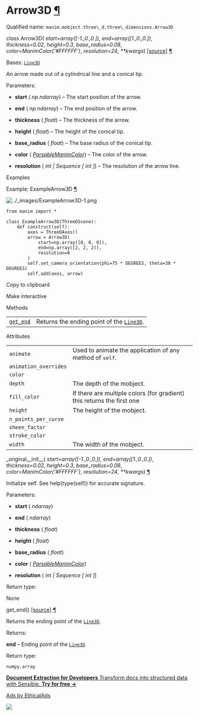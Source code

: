 # Arrow3D [¶](https://docs.manim.community/en/stable/reference/manim.mobject.three_d.three_dimensions.Arrow3D.html\#arrow3d "Link to this heading")

Qualified name: `manim.mobject.three\_d.three\_dimensions.Arrow3D`

_class_ Arrow3D( _start=array(\[-1.,0.,0.\])_, _end=array(\[1.,0.,0.\])_, _thickness=0.02_, _height=0.3_, _base\_radius=0.08_, _color=ManimColor('#FFFFFF')_, _resolution=24_, _\*\*kwargs_) [\[source\]](https://docs.manim.community/en/stable/_modules/manim/mobject/three_d/three_dimensions.html#Arrow3D) [¶](https://docs.manim.community/en/stable/reference/manim.mobject.three_d.three_dimensions.Arrow3D.html#manim.mobject.three_d.three_dimensions.Arrow3D "Link to this definition")

Bases: [`Line3D`](https://docs.manim.community/en/stable/reference/manim.mobject.three_d.three_dimensions.Line3D.html#manim.mobject.three_d.three_dimensions.Line3D "manim.mobject.three_d.three_dimensions.Line3D")

An arrow made out of a cylindrical line and a conical tip.

Parameters:

- **start** ( _np.ndarray_) – The start position of the arrow.

- **end** ( _np.ndarray_) – The end position of the arrow.

- **thickness** ( _float_) – The thickness of the arrow.

- **height** ( _float_) – The height of the conical tip.

- **base\_radius** ( _float_) – The base radius of the conical tip.

- **color** ( [_ParsableManimColor_](https://docs.manim.community/en/stable/reference/manim.utils.color.core.html#manim.utils.color.core.ParsableManimColor "manim.utils.color.core.ParsableManimColor")) – The color of the arrow.

- **resolution** ( _int_ _\|_ _Sequence_ _\[_ _int_ _\]_) – The resolution of the arrow line.


Examples

Example: ExampleArrow3D [¶](https://docs.manim.community/en/stable/reference/manim.mobject.three_d.three_dimensions.Arrow3D.html#examplearrow3d)

![../_images/ExampleArrow3D-1.png](https://docs.manim.community/en/stable/_images/ExampleArrow3D-1.png)

```
from manim import *

class ExampleArrow3D(ThreeDScene):
    def construct(self):
        axes = ThreeDAxes()
        arrow = Arrow3D(
            start=np.array([0, 0, 0]),
            end=np.array([2, 2, 2]),
            resolution=8
        )
        self.set_camera_orientation(phi=75 * DEGREES, theta=30 * DEGREES)
        self.add(axes, arrow)

```

Copy to clipboard

Make interactive

Methods

|     |     |
| --- | --- |
| [`get_end`](https://docs.manim.community/en/stable/reference/manim.mobject.three_d.three_dimensions.Arrow3D.html#manim.mobject.three_d.three_dimensions.Arrow3D.get_end "manim.mobject.three_d.three_dimensions.Arrow3D.get_end") | Returns the ending point of the [`Line3D`](https://docs.manim.community/en/stable/reference/manim.mobject.three_d.three_dimensions.Line3D.html#manim.mobject.three_d.three_dimensions.Line3D "manim.mobject.three_d.three_dimensions.Line3D"). |

Attributes

|     |     |
| --- | --- |
| `animate` | Used to animate the application of any method of `self`. |
| `animation_overrides` |  |
| `color` |  |
| `depth` | The depth of the mobject. |
| `fill_color` | If there are multiple colors (for gradient) this returns the first one |
| `height` | The height of the mobject. |
| `n_points_per_curve` |  |
| `sheen_factor` |  |
| `stroke_color` |  |
| `width` | The width of the mobject. |

\_original\_\_init\_\_( _start=array(\[-1.,0.,0.\])_, _end=array(\[1.,0.,0.\])_, _thickness=0.02_, _height=0.3_, _base\_radius=0.08_, _color=ManimColor('#FFFFFF')_, _resolution=24_, _\*\*kwargs_) [¶](https://docs.manim.community/en/stable/reference/manim.mobject.three_d.three_dimensions.Arrow3D.html#manim.mobject.three_d.three_dimensions.Arrow3D._original__init__ "Link to this definition")

Initialize self. See help(type(self)) for accurate signature.

Parameters:

- **start** ( _ndarray_)

- **end** ( _ndarray_)

- **thickness** ( _float_)

- **height** ( _float_)

- **base\_radius** ( _float_)

- **color** ( [_ParsableManimColor_](https://docs.manim.community/en/stable/reference/manim.utils.color.core.html#manim.utils.color.core.ParsableManimColor "manim.utils.color.core.ParsableManimColor"))

- **resolution** ( _int_ _\|_ _Sequence_ _\[_ _int_ _\]_)


Return type:

None

get\_end() [\[source\]](https://docs.manim.community/en/stable/_modules/manim/mobject/three_d/three_dimensions.html#Arrow3D.get_end) [¶](https://docs.manim.community/en/stable/reference/manim.mobject.three_d.three_dimensions.Arrow3D.html#manim.mobject.three_d.three_dimensions.Arrow3D.get_end "Link to this definition")

Returns the ending point of the [`Line3D`](https://docs.manim.community/en/stable/reference/manim.mobject.three_d.three_dimensions.Line3D.html#manim.mobject.three_d.three_dimensions.Line3D "manim.mobject.three_d.three_dimensions.Line3D").

Returns:

**end** – Ending point of the [`Line3D`](https://docs.manim.community/en/stable/reference/manim.mobject.three_d.three_dimensions.Line3D.html#manim.mobject.three_d.three_dimensions.Line3D "manim.mobject.three_d.three_dimensions.Line3D").

Return type:

`numpy.array`

[**Document Extraction for Developers** Transform docs into structured data with Sensible. **Try for free →**](https://server.ethicalads.io/proxy/click/8517/019600ef-0de2-7a63-8ca5-d6b3dedee3c7/)

[Ads by EthicalAds](https://www.ethicalads.io/advertisers/topics/data-science/?ref=ea-text)

![](https://server.ethicalads.io/proxy/view/8517/019600ef-0de2-7a63-8ca5-d6b3dedee3c7/)